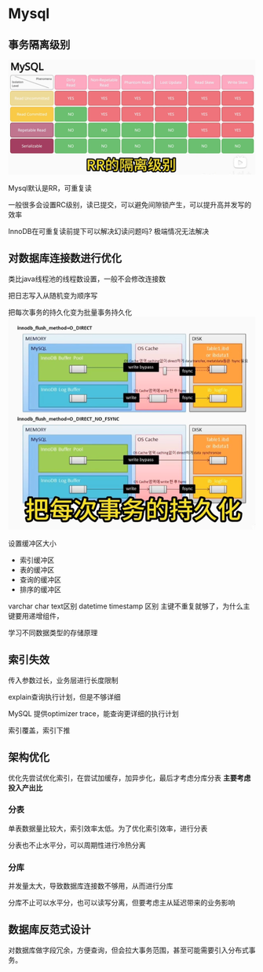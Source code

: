 # Mysql

## 事务隔离级别
![1713630328639](image/README/1713630328639.png)

Mysql默认是RR，可重复读

一般很多会设置RC级别，读已提交，可以避免间隙锁产生，可以提升高并发写的效率

InnoDB在可重复读前提下可以解决幻读问题吗? 极端情况无法解决


## 对数据库连接数进行优化
类比java线程池的线程数设置，一般不会修改连接数


把日志写入从随机变为顺序写

把每次事务的持久化变为批量事务持久化
![1713630871625](image/README/1713630871625.png)

设置缓冲区大小
- 索引缓冲区
- 表的缓冲区
- 查询的缓冲区
- 排序的缓冲区

varchar char text区别
datetime timestamp 区别
主键不重复就够了，为什么主键要用递增组件，

学习不同数据类型的存储原理

## 索引失效
传入参数过长，业务层进行长度限制

explain查询执行计划，但是不够详细

MySQL 提供optimizer trace，能查询更详细的执行计划

索引覆盖，索引下推

## 架构优化
优化先尝试优化索引，在尝试加缓存，加异步化，最后才考虑分库分表
**主要考虑投入产出比**

### 分表
单表数据量比较大，索引效率太低。为了优化索引效率，进行分表

分表也不止水平分，可以周期性进行冷热分离

### 分库
并发量太大，导致数据库连接数不够用，从而进行分库

分库不止可以水平分，也可以读写分离，但要考虑主从延迟带来的业务影响


## 数据库反范式设计
对数据库做字段冗余，方便查询，但会拉大事务范围，甚至可能需要引入分布式事务。
